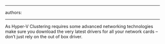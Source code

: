 

---
authors:

---




<span class='intro'> As Hyper-V Clustering requires some advanced networking technologies make sure you download the very latest drivers for all your network cards – don’t just rely on the out of box driver.  </span>




